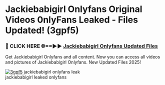 # Jackiebabigirl Onlyfans Original Videos 0nlyFans Leaked - Files Updated! (3gpf5)

<h3>🔴 CLICK HERE 🌐==►► <a href="https://tinyurl.com/ms9xzufz" rel="nofollow">Jackiebabigirl Onlyfans Updated Files</a></h3>

Get Jackiebabigirl Onlyfans and all content. Now you can access all videos and pictures of Jackiebabigirl Onlyfans. New Updated Files 2025!

[![3gpf5](https://i.imgur.com/PQ7UWWw.gif)](https://tinyurl.com/ms9xzufz)
jackiebabigirl onlyfans leak<br>
jackiebabigirl leaked onlyfans